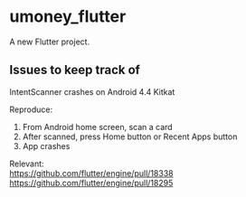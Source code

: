 # umoney_flutter

A new Flutter project.

## Issues to keep track of

IntentScanner crashes on Android 4.4 Kitkat  

Reproduce:
1. From Android home screen, scan a card
2. After scanned, press Home button or Recent Apps button
3. App crashes

Relevant:  
https://github.com/flutter/engine/pull/18338  
https://github.com/flutter/engine/pull/18295  
